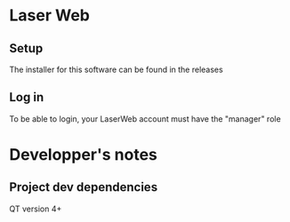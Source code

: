 # Laser Web

## Setup

The installer for this software can be found in the releases

## Log in

To be able to login, your LaserWeb account must have the "manager" role

# Developper's notes

## Project dev dependencies

QT version 4+
